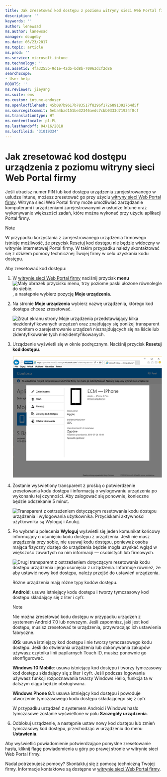 ```yaml
---
title: Jak zresetować kod dostępu z poziomu witryny sieci Web Portal firmy | Dokumentacja firmy Microsoft
description: ''
keywords: ''
author: lenewsad
ms.author: lanewsad
manager: dougeby
ms.date: 06/23/2017
ms.topic: article
ms.prod: ''
ms.service: microsoft-intune
ms.technology: ''
ms.assetid: 4fa3255b-9d1e-42d5-bd8b-70963dcf2d86
searchScope:
- User help
ROBOTS: ''
ms.reviewer: jieyang
ms.suite: ems
ms.custom: intune-enduser
ms.openlocfilehash: 45b087b9617b783517f8296f1726891392764d5f
ms.sourcegitcommit: 5eba4bad151be32346aedc7cbb0333d71934f8cf
ms.translationtype: HT
ms.contentlocale: pl-PL
ms.lasthandoff: 04/16/2018
ms.locfileid: "31019334"
---
```

# <a name="how-to-reset-your-device-passcode-from-the-company-portal-website"></a>Jak zresetować kod dostępu urządzenia z poziomu witryny sieci Web Portal firmy

Jeśli utracisz numer PIN lub kod dostępu urządzenia zarejestrowanego w usłudze Intune, możesz zresetować go przy użyciu [witryny sieci Web Portal firmy](https://portal.manage.microsoft.com#HelpDeskDialog). Witryna sieci Web Portal firmy może umożliwiać zarządzanie komputerami i urządzeniami zarejestrowanymi w usłudze Intune oraz wykonywanie większości zadań, które można wykonać przy użyciu aplikacji Portal firmy.

> [!NOTE]
> W przypadku korzystania z zarejestrowanego urządzenia firmowego istnieje możliwość, że przycisk Resetuj kod dostępu nie będzie widoczny w witrynie internetowej Portal firmy. W takim przypadku należy skontaktować się z działem pomocy technicznej Twojej firmy w celu uzyskania kodu dostępu.

Aby zresetować kod dostępu:

1. W [witrynie sieci Web Portal firmy](https://portal.manage.microsoft.com#HelpDeskDialog) naciśnij przycisk __menu__ ![Mały obrazek przycisku menu, trzy poziome paski ułożone równolegle do siebie.](/intune/media/CP_hamburger_menu.png), a następnie wybierz pozycję __Moje urządzenia__.

2. Na stronie __Moje urządzenia__ wybierz nazwę urządzenia, którego kod dostępu chcesz zresetować.

   ![Zrzut ekranu strony Moje urządzenia przedstawiający kilka niezidentyfikowanych urządzeń oraz znajdujący się poniżej transparent z monitem o zarejestrowanie urządzeń nieznajdujących się na liście lub zidentyfikowanie tych niezidentyfikowanych.](./media/macOS_enroll_002_tap_here_banner.png)

3. Urządzenie wyświetli się w oknie podręcznym. Naciśnij przycisk **Resetuj kod dostępu**.

   ![Wszystkie opcje dla wybranego urządzenia w witrynie sieci Web Portal firmy, w tym Zmień nazwę, Usuń, Resetuj urządzenie, Resetuj kod dostępu i Zdalne blokowanie. ](./media/iwp-screen-with-all-options.png)

4. Zostanie wyświetlony transparent z prośbą o potwierdzenie zresetowania kodu dostępu i informacją o wylogowaniu urządzenia po wykonaniu tej czynności. Aby zalogować się ponownie, konieczne będzie odczekanie 5 minut.

   ![Transparent z ostrzeżeniem dotyczącym resetowania kodu dostępu urządzenia i wylogowania użytkownika. Przyciskami aktywności użytkownika są Wyloguj i Anuluj.](./media/iwp-reset-passcode-popup.png)

5. Po wybraniu polecenia **Wyloguj** wyświetli się jeden komunikat końcowy informujący o usunięciu kodu dostępu z urządzenia. Jeśli nie masz urządzenia przy sobie, nie usuwaj kodu dostępu, ponieważ osoba mająca fizyczny dostęp do urządzenia będzie mogła uzyskać wgląd w większość zawartych na nim informacji — osobistych lub firmowych. 

   ![Drugi transparent z ostrzeżeniem dotyczącym resetowania kodu dostępu urządzenia i jego usunięcia z urządzenia. Informuje również, że aby ustawić nowy kod dostępu, należy przejść do ustawień urządzenia.](./media/iwp-reset-passcode-2nd-popup.png)

   Różne urządzenia mają różne typy kodów dostępu.

   **Android**: usuwa istniejący kodu dostępu i tworzy tymczasowy kod dostępu składający się z liter i cyfr. 
  
   > [!NOTE]
   > Nie można zresetować kodu dostępu w przypadku urządzeń z systemem Android 7.0 lub nowszym. Jeśli zapomnisz, jaki jest kod dostępu, musisz zresetować te urządzenia, przywracając ich ustawienia fabryczne.

   **iOS**: usuwa istniejący kod dostępu i nie tworzy tymczasowego kodu dostępu. Jeśli do otwierania urządzenia lub dokonywania zakupów używasz czytnika linii papilarnych Touch ID, musisz ponownie go skonfigurować.

   **Windows 10 Mobile**: usuwa istniejący kod dostępu i tworzy tymczasowy kod dostępu składający się z liter i cyfr. Jeśli podczas logowania używasz funkcji rozpoznawania twarzy Windows Hello, funkcja ta w dalszym ciągu będzie obsługiwana.
    
   **Windows Phone 8.1**: usuwa istniejący kod dostępu i powoduje utworzenie tymczasowego kodu dostępu składającego się z cyfr.

   W przypadku urządzeń z systemem Android i Windows hasło tymczasowe zostanie wyświetlone w polu **Szczegóły urządzenia**. 

6. Odblokuj urządzenie, a następnie ustaw nowy kod dostępu lub zmień tymczasowy kod dostępu, przechodząc w urządzeniu do menu **Ustawienia**.

Aby wyświetlić powiadomienie potwierdzające pomyślne zresetowanie hasła, kliknij flagę powiadomienia u góry po prawej stronie w witrynie sieci Web Portal firmy.

Nadal potrzebujesz pomocy? Skontaktuj się z pomocą techniczną Twojej firmy. Informacje kontaktowe są dostępne w [witrynie sieci Web Portal firmy](https://portal.manage.microsoft.com#HelpDeskDialog).
